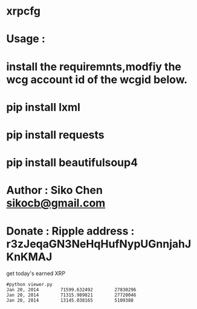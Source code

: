 xrpcfg
======

# Usage :
#   install the requiremnts,modfiy the wcg account id of the wcgid below.
#   pip install lxml
#   pip install requests
#   pip install beautifulsoup4
#
# Author : Siko Chen <sikocb@gmail.com>
# Donate : Ripple address : r3zJeqaGN3NeHqHufNypUGnnjahJKnKMAJ


get  today's earned XRP


    #python viewer.py 
    Jan 20, 2014        71599.632492        27830296
    Jan 20, 2014        71315.989821        27720046
    Jan 20, 2014        13145.038165        5109388

